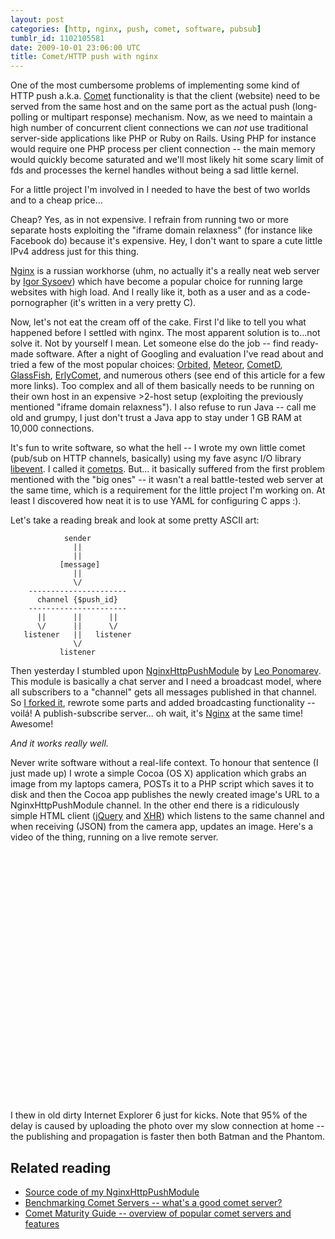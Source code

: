 ```yaml
---
layout: post
categories: [http, nginx, push, comet, software, pubsub]
tumblr_id: 1102105581
date: 2009-10-01 23:06:00 UTC
title: Comet/HTTP push with nginx
---
```


One of the most cumbersome problems of implementing some kind of HTTP push a.k.a. <a href="http://en.wikipedia.org/wiki/Comet_(programming)">Comet</a> functionality is that the client (website) need to be served from the same host and on the same port as the actual push (long-polling or multipart response) mechanism. Now, as we need to maintain a high number of concurrent client connections we can <em>not</em> use traditional server-side applications like PHP or Ruby on Rails. Using PHP for instance would require one PHP process per client connection -- the main memory would quickly become saturated and we'll most likely hit some scary limit of fds and processes the kernel handles without being a sad little kernel.

For a little project I'm involved in I needed to have the best of two worlds and to a cheap price...

<!--more-->

Cheap? Yes, as in not expensive. I refrain from running two or more separate hosts exploiting the "iframe domain relaxness" (for instance like Facebook do) because it's expensive. Hey, I don't want to spare a cute little IPv4 address just for this thing.

<a href="http://nginx.net/">Nginx</a> is a russian workhorse (uhm, no actually it's a really neat web server by <a href="http://sysoev.ru/en/">Igor Sysoev</a>) which have become a popular choice for running large websites with high load. And I really like it, both as a user and as a code-pornographer (it's written in a very pretty C).

Now, let's not eat the cream off of the cake. First I'd like to tell you what happened before I settled with nginx. The most apparent solution is to...not solve it. Not by yourself I mean. Let someone else do the job -- find ready-made software. After a night of Googling and evaluation I've read about and tried a few of the most popular choices: <a href="http://orbited.org/">Orbited</a>, <a href="http://meteorserver.org/">Meteor</a>, <a href="http://cometd.com/">CometD</a>, <a href="http://glassfish.dev.java.net/">GlassFish</a>, <a href="http://erlycomet.googlecode.com/">ErlyComet</a>, and numerous others (see end of this article for a few more links). Too complex and all of them basically needs to be running on their own host in an expensive >2-host setup (exploiting the previously mentioned "iframe domain relaxness"). I also refuse to run Java -- call me old and grumpy, I just don't trust a Java app to stay under 1 GB RAM at 10,000 connections.

It's fun to write software, so what the hell -- I wrote my own little comet (pub/sub on HTTP channels, basically) using my fave async I/O library <a href="http://www.monkey.org/~provos/libevent/">libevent</a>. I called it <a href="http://github.com/rsms/cometps">cometps</a>. But... it basically suffered from the first problem mentioned with the "big ones" -- it wasn't a real battle-tested web server at the same time, which is a requirement for the little project I'm working on. At least I discovered how neat it is to use YAML for configuring C apps :).

Let's take a reading break and look at some pretty ASCII art:

                sender
                  ||
                  ||
               [message]
                  ||
                  \/
        ----------------------
          channel {$push_id} 
        ----------------------
          ||      ||      ||
          \/      ||      \/
       listener   ||   listener
                  \/
               listener

Then yesterday I stumbled upon <a href="http://wiki.nginx.org/NginxHttpPushModule">NginxHttpPushModule</a> by <a href="http://github.com/slact">Leo Ponomarev</a>. This module is basically a chat server and I need a broadcast model, where all subscribers to a "channel" gets all messages published in that channel. So <a href="http://github.com/rsms/nginx_http_push_module/tree/dont-push-the-button">I forked it</a>, rewrote some parts and added broadcasting functionality -- voilá! A publish-subscribe server... oh wait, it's <a href="http://nginx.net/">Nginx</a> at the same time! Awesome!

*And it works really well.*

Never write software without a real-life context. To honour that sentence (I just made up) I wrote a simple Cocoa (OS X) application which grabs an image from my laptops camera, POSTs it to a PHP script which saves it to disk and then the Cocoa app publishes the newly created image's URL to a NginxHttpPushModule channel. In the other end there is a ridiculously simple HTML client (<a href="http://jquery.com/">jQuery</a> and <a href="http://en.wikipedia.org/wiki/XMLHttpRequest">XHR</a>) which listens to the same channel and when receiving (JSON) from the camera app, updates an image. Here's a video of the thing, running on a live remote server.

<object width="600" height="400"><param name="movie" value="http://www.youtube.com/v/nMce-ILjSSs&hl=en&fs=1&rel=0"></param><param name="allowFullScreen" value="true"></param><param name="allowscriptaccess" value="always"></param><embed src="http://www.youtube.com/v/nMce-ILjSSs&hl=en&fs=1&rel=0" type="application/x-shockwave-flash" allowscriptaccess="always" allowfullscreen="true" width="600" height="400"></embed></object>

I thew in old dirty Internet Explorer 6 just for kicks. Note that 95% of the delay is caused by uploading the photo over my slow connection at home -- the publishing and propagation is faster then both Batman and the Phantom.

## Related reading

- <a href="http://github.com/rsms/nginx_http_push_module/tree/dont-push-the-button">Source code of my NginxHttpPushModule</a>
- <a href="http://cometdaily.com/2008/02/20/benchmarking-comet-servers/">Benchmarking Comet Servers -- what's a good comet server?</a>
- <a href="http://cometdaily.com/maturity.html">Comet Maturity Guide -- overview of popular comet servers and features</a>
